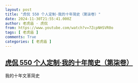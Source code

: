 ```yaml
---
layout: post
title: "虎侃 550 个人定制·我的十年简史（第柒卷）"
date: 2024-11-30T21:55:41.000Z
author: 老虎庙 · 虎侃
from: https://www.youtube.com/watch?v=7ZcpNHSVR0o
tags: [ 老虎庙 ]
comments: True
categories: [ 老虎庙 ]
---
```

<!--1733003741000-->
[虎侃 550 个人定制·我的十年简史（第柒卷）](https://www.youtube.com/watch?v=7ZcpNHSVR0o)
------

<div>
我的十年文革简史
</div>
